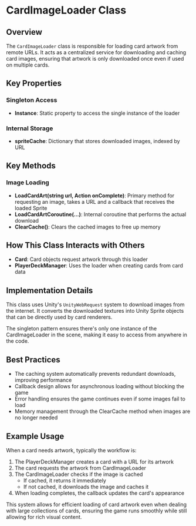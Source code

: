 # CardImageLoader Class

## Overview
The `CardImageLoader` class is responsible for loading card artwork from remote URLs. It acts as a centralized service for downloading and caching card images, ensuring that artwork is only downloaded once even if used on multiple cards.

## Key Properties

### Singleton Access
- **Instance**: Static property to access the single instance of the loader

### Internal Storage
- **spriteCache**: Dictionary that stores downloaded images, indexed by URL

## Key Methods

### Image Loading
- **LoadCardArt(string url, Action<Sprite> onComplete)**: Primary method for requesting an image, takes a URL and a callback that receives the loaded Sprite
- **LoadCardArtCoroutine(...)**: Internal coroutine that performs the actual download
- **ClearCache()**: Clears the cached images to free up memory

## How This Class Interacts with Others

- **Card**: Card objects request artwork through this loader
- **PlayerDeckManager**: Uses the loader when creating cards from card data

## Implementation Details

This class uses Unity's `UnityWebRequest` system to download images from the internet. It converts the downloaded textures into Unity Sprite objects that can be directly used by card renderers.

The singleton pattern ensures there's only one instance of the CardImageLoader in the scene, making it easy to access from anywhere in the code.

## Best Practices

- The caching system automatically prevents redundant downloads, improving performance
- Callback design allows for asynchronous loading without blocking the game
- Error handling ensures the game continues even if some images fail to load
- Memory management through the ClearCache method when images are no longer needed

## Example Usage

When a card needs artwork, typically the workflow is:

1. The PlayerDeckManager creates a card with a URL for its artwork
2. The card requests the artwork from CardImageLoader
3. The CardImageLoader checks if the image is cached
   - If cached, it returns it immediately
   - If not cached, it downloads the image and caches it
4. When loading completes, the callback updates the card's appearance

This system allows for efficient loading of card artwork even when dealing with large collections of cards, ensuring the game runs smoothly while still allowing for rich visual content.
